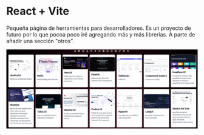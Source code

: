 # React + Vite

Pequeña página de herramientas para desarrolladores.
Es un proyecto de futuro por lo que pocoa poco iré agregando más y más librerias.
A parte de añadir una sección "otros".

![alt text](image.png)

